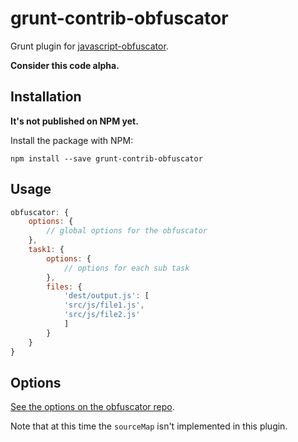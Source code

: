 grunt-contrib-obfuscator
========================

Grunt plugin for [javascript-obfuscator](https://github.com/javascript-obfuscator/javascript-obfuscator).

**Consider this code alpha.**

## Installation

**It's not published on NPM yet.**

Install the package with NPM:

`npm install --save grunt-contrib-obfuscator`

## Usage

```javascript
obfuscator: {
    options: {
        // global options for the obfuscator
    },
    task1: {
        options: {
            // options for each sub task
        },
        files: {
            'dest/output.js': [
            'src/js/file1.js',
            'src/js/file2.js'
            ]
        }
    }
}
```

## Options

[See the options on the obfuscator repo](https://github.com/javascript-obfuscator/javascript-obfuscator#javascript-obfuscator-options).

Note that at this time the `sourceMap` isn't implemented in this plugin.
